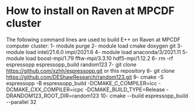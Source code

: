 # How to install on Raven at MPCDF cluster
The following command lines are used to build E++ on Raven at MPCDF computer cluster:
	1- module purge
	2- module load cmake doxygen git
	3- module load intel/21.6.0 impi/2021.6
	4- module load anaconda/3/2021.11
	5- module load boost-mpi/1.79 fftw-mpi/3.3.10 hdf5-mpi/1.12.2
	6- rm -rf espressopp espressopp_build random123
	7- git clone https://github.com/xzhh/espressopp.git or this repository
	8- git clone https://github.com/DEShawResearch/random123.git
	9- cmake -S espressopp -B espressopp_build -DCMAKE_C_COMPILER=icc -DCMAKE_CXX_COMPILER=icpc -DCMAKE_BUILD_TYPE=Release -DRANDOM123_ROOT_DIR=random123
	10- cmake --build espressopp_build --parallel 32
